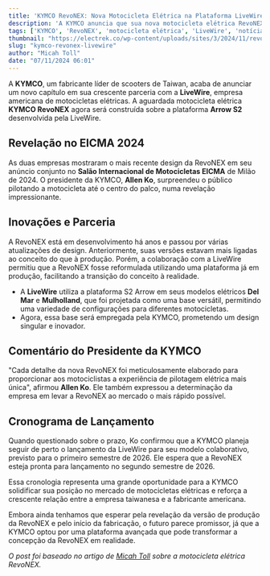 ```yaml
---
title: 'KYMCO RevoNEX: Nova Motocicleta Elétrica na Plataforma LiveWire'
description: 'A KYMCO anuncia que sua nova motocicleta elétrica RevoNEX será construída na plataforma S2 da LiveWire, prometendo inovação e desempenho para os motociclistas.'
tags: ['KYMCO', 'RevoNEX', 'motocicleta elétrica', 'LiveWire', 'notícias de veículos elétricos']
thumbnail: "https://electrek.co/wp-content/uploads/sites/3/2024/11/revonex-header-image.jpg?quality=82&strip=all&w=1600"
slug: "kymco-revonex-livewire"
author: "Micah Toll"
date: "07/11/2024 06:01"
---
```


A **KYMCO**, um fabricante líder de scooters de Taiwan, acaba de anunciar um novo capítulo em sua crescente parceria com a **LiveWire**, empresa americana de motocicletas elétricas. A aguardada motocicleta elétrica **KYMCO RevoNEX** agora será construída sobre a plataforma **Arrow S2** desenvolvida pela LiveWire.

## Revelação no EICMA 2024

As duas empresas mostraram o mais recente design da RevoNEX em seu anúncio conjunto no **Salão Internacional de Motocicletas EICMA** de Milão de 2024. O presidente da KYMCO, **Allen Ko**, surpreendeu o público pilotando a motocicleta até o centro do palco, numa revelação impressionante.

## Inovações e Parceria

A RevoNEX está em desenvolvimento há anos e passou por várias atualizações de design. Anteriormente, suas versões estavam mais ligadas ao conceito do que à produção. Porém, a colaboração com a LiveWire permitiu que a RevoNEX fosse reformulada utilizando uma plataforma já em produção, facilitando a transição do conceito à realidade.

- A **LiveWire** utiliza a plataforma S2 Arrow em seus modelos elétricos **Del Mar** e **Mulholland**, que foi projetada como uma base versátil, permitindo uma variedade de configurações para diferentes motocicletas.
- Agora, essa base será empregada pela KYMCO, prometendo um design singular e inovador.

## Comentário do Presidente da KYMCO

"Cada detalhe da nova RevoNEX foi meticulosamente elaborado para proporcionar aos motociclistas a experiência de pilotagem elétrica mais única", afirmou **Allen Ko**. Ele também expressou a determinação da empresa em levar a RevoNEX ao mercado o mais rápido possível.

## Cronograma de Lançamento

Quando questionado sobre o prazo, Ko confirmou que a KYMCO planeja seguir de perto o lançamento da LiveWire para seu modelo colaborativo, previsto para o primeiro semestre de 2026. Ele espera que a RevoNEX esteja pronta para lançamento no segundo semestre de 2026.

Essa cronologia representa uma grande oportunidade para a KYMCO solidificar sua posição no mercado de motocicletas elétricas e reforça a crescente relação entre a empresa taiwanesa e a fabricante americana.

Embora ainda tenhamos que esperar pela revelação da versão de produção da RevoNEX e pelo início da fabricação, o futuro parece promissor, já que a KYMCO optou por uma plataforma avançada que pode transformar a concepção da RevoNEX em realidade.


_O post foi baseado no artigo de [Micah Toll](https://electrek.co/2024/11/06/kymco-revonex-electric-motorcycle-to-be-built-on-livewires-platform/) sobre a motocicleta elétrica RevoNEX._